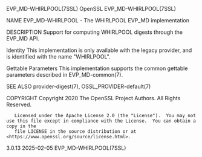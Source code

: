 EVP_MD-WHIRLPOOL(7SSL)							    OpenSSL							EVP_MD-WHIRLPOOL(7SSL)

NAME
       EVP_MD-WHIRLPOOL - The WHIRLPOOL EVP_MD implementation

DESCRIPTION
       Support for computing WHIRLPOOL digests through the EVP_MD API.

   Identity
       This implementation is only available with the legacy provider, and is identified with the name "WHIRLPOOL".

   Gettable Parameters
       This implementation supports the common gettable parameters described in EVP_MD-common(7).

SEE ALSO
       provider-digest(7), OSSL_PROVIDER-default(7)

COPYRIGHT
       Copyright 2020 The OpenSSL Project Authors. All Rights Reserved.

       Licensed under the Apache License 2.0 (the "License").  You may not use this file except in compliance with the License.	 You can obtain a copy in the
       file LICENSE in the source distribution or at <https://www.openssl.org/source/license.html>.

3.0.13									  2025-02-05							EVP_MD-WHIRLPOOL(7SSL)
